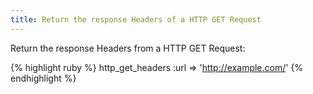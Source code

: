 ```yaml
---
title: Return the response Headers of a HTTP GET Request
---
```


Return the response Headers from a HTTP GET Request:

{% highlight ruby %}
http_get_headers :url => 'http://example.com/'
{% endhighlight %}
